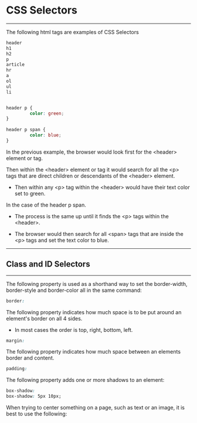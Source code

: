 # CSS Selectors
---

The following html tags are examples of CSS Selectors

```css
header
h1
h2
p
article
hr
a
ol
ul
li
```

```css

header p {
         color: green;
}
 
header p span {
         color: blue;
}

``` 

In the previous example, the browser would look first for the <span><</span>header<span>></span> element or tag.

Then within the <span><</span>header<span>></span> element or tag it would search for all the <span><</span>p<span>></span> tags that are direct children or descendants of the <span><</span>header<span>></span> element.

- Then within any <span><</span>p<span>></span> tag within the <span><</span>header<span>></span> would have their text color set to green.

In the case of the header p span.

- The process is the same up until it finds the <span><</span>p<span>></span> tags within the <span><</span>header<span>></span>.

- The browser would then search for all <span><</span>span<span>></span> tags that are inside the <span><</span>p<span>></span> tags and set the text color to blue.

---
## Class and ID Selectors
---

The following property is used as a shorthand way to set the border-width, border-style and border-color all in the same command:

```css
border:
```

The following property indicates how much space is to be put around an element's border on all 4 sides.

- In most cases the order is top, right, bottom, left.

```css
margin:
```
The following property indicates how much space between an elements border and content.

```css
padding:
```
The following property adds one or more shadows to an element:

```css
box-shadow:
box-shadow: 5px 10px;
```

When trying to center something on a page, such as text or an image, it is best to use the following:


